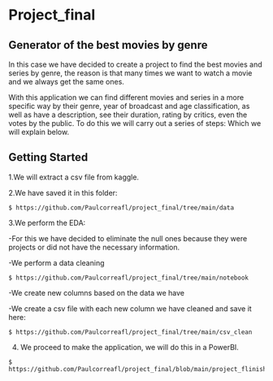 # Project_final
## Generator of the best movies by genre
In this case we have decided to create a project to find the best movies and series by genre, the reason is that many times we want to watch a movie and we always get the same ones.

With this application we can find different movies and series in a more specific way by their genre, year of broadcast and age classification, as well as have a description, see their duration, rating by critics, even the votes by the public.
To do this we will carry out a series of steps:
Which we will explain below.
## Getting Started
1.We will extract a csv file from kaggle.

2.We have saved it in this folder:
```
$ https://github.com/Paulcorreafl/project_final/tree/main/data
```
3.We perform the EDA:

-For this we have decided to eliminate the null ones because they were projects or did not have the necessary information.

-We perform a data cleaning
```
$ https://github.com/Paulcorreafl/project_final/tree/main/notebook
```
-We create new columns based on the data we have

-We create a csv file with each new column we have cleaned and save it here:
```
$ https://github.com/Paulcorreafl/project_final/tree/main/csv_clean
```
4. We proceed to make the application, we will do this in a PowerBI.
```
$ https://github.com/Paulcorreafl/project_final/blob/main/project_flinished.pbix
```
